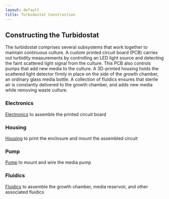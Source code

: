 ```yaml
---
layout: default
title: Turbidostat Construction
---
```

## Constructing the Turbidostat

The turbidostat comprises several subsystems that work together to
maintain continuous culture. A custom printed circuit board (PCB)
carries out turbidity measurements by controlling an LED light source
and detecting the faint scattered light signal from the culture. This
PCB also controls pumps that add new media to the culture. A
3D-printed housing holds the scattered light detector firmly in place
on the side of the growth chamber, an ordinary glass media bottle. A
collection of fluidics ensures that sterile air is constantly
delivered to the growth chamber, and adds new media while removing
waste culture.

### Electronics

[Electronics](./construction-electronics.html) to assemble the printed circuit board

### Housing

[Housing](./construction-housing.html) to print the enclosure and mount the assembled circuit

### Pump

[Pump](./construction-pump.html) to mount and wire the media pump

### Fluidics

[Fluidics](./construction-fluidics.html) to assemble the growth chamber, media reservoir, and other associated fluidics


